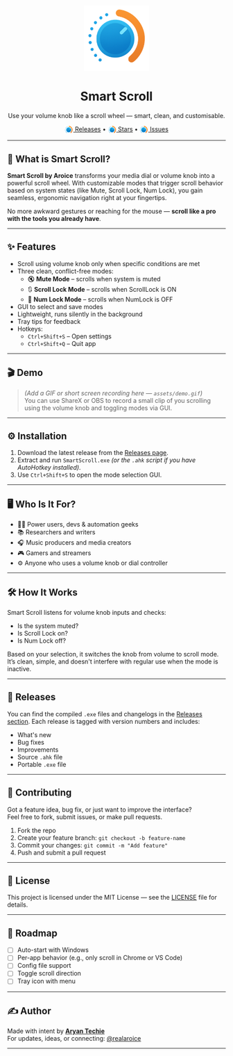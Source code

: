 <p align="center">
  <img src="assets/icons/png/icon-256x256.png" height="150" alt="Smart Scroll Logo">
</p>

<h1 align="center">Smart Scroll</h1>
<p align="center">Use your volume knob like a scroll wheel — smart, clean, and customisable.</p>

<p align="center">
  <a href="https://github.com/Aryan-Techie/Smart-Scroll/releases"><img src="assets/icons/png/icon-32x32.png" style="height: 20px; vertical-align: middle;"> Releases</a> •
  <a href="https://github.com/Aryan-Techie/Smart-Scroll/stargazers"><img src="assets/icons/png/icon-32x32.png" style="height: 20px; vertical-align: middle;"> Stars</a> •
  <a href="https://github.com/Aryan-Techie/Smart-Scroll/issues"><img src="assets/icons/png/icon-32x32.png" style="height: 20px; vertical-align: middle;"> Issues</a>
</p>

---

## 🧠 What is Smart Scroll?

**Smart Scroll by Aroice** transforms your media dial or volume knob into a powerful scroll wheel. With customizable modes that trigger scroll behavior based on system states (like Mute, Scroll Lock, Num Lock), you gain seamless, ergonomic navigation right at your fingertips.

No more awkward gestures or reaching for the mouse — **scroll like a pro with the tools you already have**.

---

## ✨ Features

- Scroll using volume knob only when specific conditions are met
- Three clean, conflict-free modes:
  - 🔇 **Mute Mode** – scrolls when system is muted
  - 🔃 **Scroll Lock Mode** – scrolls when ScrollLock is ON
  - 🔢 **Num Lock Mode** – scrolls when NumLock is OFF
- GUI to select and save modes
- Lightweight, runs silently in the background
- Tray tips for feedback
- Hotkeys:
  - `Ctrl+Shift+S` – Open settings
  - `Ctrl+Shift+Q` – Quit app

---

## 🎬 Demo

> *(Add a GIF or short screen recording here — `assets/demo.gif`)*  
> You can use ShareX or OBS to record a small clip of you scrolling using the volume knob and toggling modes via GUI.

---

## ⚙️ Installation

1. Download the latest release from the [Releases page](https://github.com/Aryan-Techie/Smart-Scroll/releases).
2. Extract and run `SmartScroll.exe` *(or the `.ahk` script if you have AutoHotkey installed)*.
3. Use `Ctrl+Shift+S` to open the mode selection GUI.

---

## 🖥️ Who Is It For?

- 🧑‍💻 Power users, devs & automation geeks
- 📚 Researchers and writers
- 🎧 Music producers and media creators
- 🎮 Gamers and streamers
- ⚙️ Anyone who uses a volume knob or dial controller

---

## 🛠️ How It Works

Smart Scroll listens for volume knob inputs and checks:
- Is the system muted?
- Is Scroll Lock on?
- Is Num Lock off?

Based on your selection, it switches the knob from volume to scroll mode. It’s clean, simple, and doesn't interfere with regular use when the mode is inactive.

---

## 🧾 Releases

You can find the compiled `.exe` files and changelogs in the [Releases section](https://github.com/Aryan-Techie/Smart-Scroll/releases). Each release is tagged with version numbers and includes:
- What's new
- Bug fixes
- Improvements
- Source `.ahk` file
- Portable `.exe` file

---

## 🤝 Contributing

Got a feature idea, bug fix, or just want to improve the interface?  
Feel free to fork, submit issues, or make pull requests.

1. Fork the repo
2. Create your feature branch: `git checkout -b feature-name`
3. Commit your changes: `git commit -m "Add feature"`
4. Push and submit a pull request

---

## 📄 License

This project is licensed under the MIT License — see the [LICENSE](LICENSE) file for details.

---

## 🧭 Roadmap

- [ ] Auto-start with Windows
- [ ] Per-app behavior (e.g., only scroll in Chrome or VS Code)
- [ ] Config file support
- [ ] Toggle scroll direction
- [ ] Tray icon with menu

---

## ✍️ Author

Made with intent by **[Aryan Techie](https://aryan.aroice.in)**  
For updates, ideas, or connecting: [@realaroice](https://x.com/realaroice)

---


